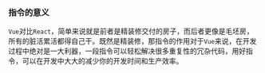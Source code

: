 ### 指令的意义

`Vue`对比`React`，简单来说就是前者是精装修交付的房子，而后者更像是毛坯房，所有的脏活累活都得自己干。既然是精装修，那指令的作用对于`Vue`来说，在开发过程中绝对是一大利器，一段指令可以轻松解决很多重复性的冗杂代码，用好指令，可以在开发中大大的减少你的开发时间和生产效率。